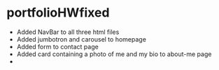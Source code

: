 # portfolioHWfixed
* Added NavBar to all three html files
* Added jumbotron and carousel to homepage
* Added form to contact page
* Added card containing a photo of me and my bio to about-me page
* 